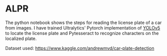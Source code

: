 # ALPR
The python notebook shows the steps for reading the license plate of a car from images. I have trained Ultralytics' Pytorch implementation of [YOLOv5](https://github.com/ultralytics/yolov5) to locate the license plate and Pytesseract to recognize characters on the localized plate.

Dataset used: https://www.kaggle.com/andrewmvd/car-plate-detection
